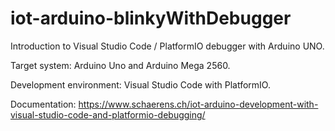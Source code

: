 # iot-arduino-blinkyWithDebugger

Introduction to Visual Studio Code / PlatformIO debugger with Arduino UNO. 

Target system: Arduino Uno and Arduino Mega 2560.

Development environment: Visual Studio Code with PlatformIO.

Documentation: https://www.schaerens.ch/iot-arduino-development-with-visual-studio-code-and-platformio-debugging/
